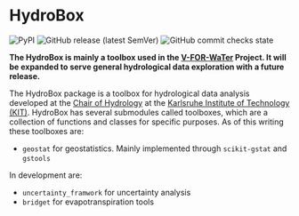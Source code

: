 # HydroBox


![PyPI](https://img.shields.io/pypi/v/hydrobox?color=green&logo=pypi&style=flat-square)
![GitHub release (latest SemVer)](https://img.shields.io/github/v/release/vforwater/hydrobox?logo=github&style=flat-square)
![GitHub commit checks state](https://img.shields.io/github/checks-status/vforwater/hydrobox/main?label=build%20status&logo=github&style=flat-square)


**The HydroBox is mainly a toolbox used in the [V-FOR-WaTer](https://vforwater.de) Project. It will be expanded to
serve general hydrological data exploration with a future release.**

The HydroBox package is a toolbox for hydrological data analysis developed at the
[Chair of Hydrology](https://hyd.iwg.kit.edu/english/index.php) at the
[Karlsruhe Institute of Technology (KIT)](https://kit.edu/english/index.php).
HydroBox has several submodules called toolboxes, which are a collection of functions and classes for specific purposes.
As of this writing these toolboxes are:

* `geostat` for geostatistics. Mainly implemented through `scikit-gstat` and `gstools`

In development are:

* `uncertainty_framwork` for uncertainty analysis
* `bridget` for evapotranspiration tools

